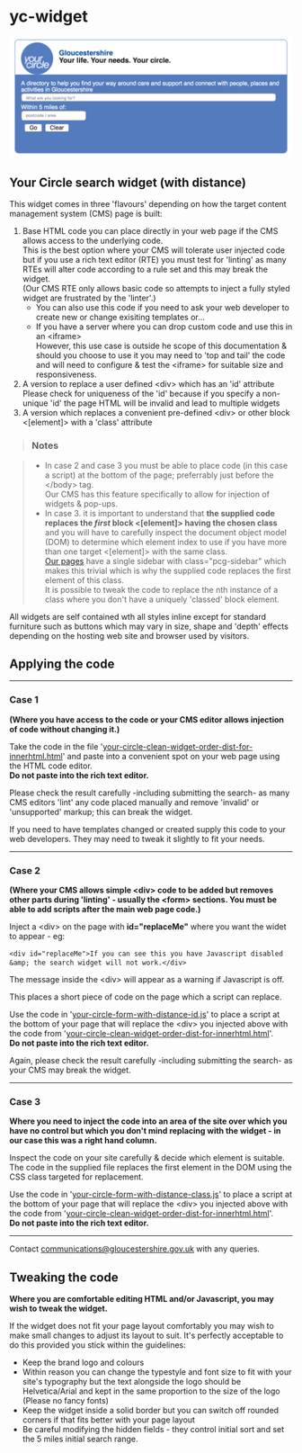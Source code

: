 # yc-widget

![widget screenshot](https://github.com/digitalglos/yc-widget/blob/master/YC-widget-screenshot.png)

## Your Circle search widget (with distance)

This widget comes in three 'flavours' depending on how the target content management system (CMS) page is built:

1. Base HTML code you can place directly in your web page if the CMS allows access to the underlying code.  
This is the best option where your CMS will tolerate user injected code but if you use a  rich text editor (RTE) you must test for 'linting' as many RTEs will alter code according to a rule set and this may break the widget.  
(Our CMS RTE only allows basic code so attempts to inject a fully styled widget are frustrated by the 'linter'.)  
    * You can also use this code if you need to ask your web developer to create new or change exisiting templates or&hellip;
    * If you have a server where you can drop custom code and use this in an \<iframe\>  
    However, this use case is outside he scope of this documentation & should you choose to use it you may need to 'top and tail' the code and will need to configure & test the \<iframe\> for suitable size and responsiveness.
2. A version to replace a user defined \<div\> which has an 'id' attribute  
Please check for uniqueness of the 'id' because if you specify a non-unique 'id' the page HTML will be invalid and lead to multiple widgets  
3. A version which replaces a convenient pre-defined \<div\> or other block \<[element]\> with a 'class' attribute

>### Notes  

>* In case 2 and case 3 you must be able to place code (in this case a script) at the bottom of the page; preferrably just before the \</body\> tag.  
Our CMS has this feature specifically to allow for injection of widgets & pop-ups.
>* In case 3. it is important to understand that **the supplied code replaces the _first_ block \<[element]\> having the chosen class** and you will have to carefully inspect the document object model (DOM) to determine which element index to use if you have more than one target \<[element]\> with the same class.  
[Our pages](https://www.gloucestershire.gov.uk/put-your-testing-stuff-here/hidden-articles/iframe-form-with-distance/) have a single sidebar with class="pcg-sidebar" which makes this trivial which is why the supplied code replaces the first element of this class.  
It is possible to tweak the code to replace the nth instance of a class where you don't have a uniquely 'classed' block element.

All widgets are self contained wth all styles inline except for standard furniture such as buttons which may vary in size, shape and 'depth' effects depending on the hosting web site and browser used by visitors.

## Applying the code

- - -

### Case 1

**(Where you have access to the code  or your CMS editor allows injection of code without changing it.)**

Take the code in the file '[your-circle-clean-widget-order-dist-for-innerhtml.html](your-circle-clean-widget-order-dist-for-innerhtml.html)' and paste into a convenient spot on your web page using the HTML code editor.  
**Do not paste into the rich text editor.**

Please check the result carefully -including submitting the search- as many CMS editors 'lint' any code placed manually and remove 'invalid' or 'unsupported' markup; this can break the widget.

If you need to have templates changed or created supply this code to your web developers. They may need to tweak it slightly to fit your needs.

- - -

### Case 2

**(Where your CMS allows simple \<div\> code to be added but removes other parts during 'linting' - usually the \<form\> sections. You must be able to add scripts after the main web page code.)**

Inject a \<div\> on the page with **id="replaceMe"** where you want the widet to appear - eg:

    <div id="replaceMe">If you can see this you have Javascript disabled &amp; the search widget will not work.</div>

The message inside the \<div\> will appear as a warning if Javascript is off.

This places a short piece of code on the page which a script can replace.

Use the code in '[your-circle-form-with-distance-id.js](your-circle-form-with-distance-id.js)' to place a script at the bottom of your page that will replace the \<div\> you injected above with the code from '[your-circle-clean-widget-order-dist-for-innerhtml.html](your-circle-clean-widget-order-dist-for-innerhtml.html)'.  
**Do not paste into the rich text editor.**

Again, please check the result carefully -including submitting the search- as your CMS may break the widget.

- - -

### Case 3

**Where you need to inject the code into an area of the site over which you have no control but which you don't mind replacing with the widget - in our case this was a right hand column.**

Inspect the code on your site carefully & decide which element is suitable. The code in the supplied file replaces the first element in the DOM using the CSS class targeted for replacement.

Use the code in '[your-circle-form-with-distance-class.js](your-circle-form-with-distance-class.js)' to place a script at the bottom of your page that will replace the \<div\> you injected above with the code from '[your-circle-clean-widget-order-dist-for-innerhtml.html](your-circle-clean-widget-order-dist-for-innerhtml.html)'.  
**Do not paste into the rich text editor.**
- - -
Contact [communications@gloucestershire.gov.uk](mailto:communications@gloucestershire.gov.uk) with any queries.

## Tweaking the code

**Where you are comfortable editing HTML and/or Javascript, you may wish to tweak the widget.**

If the widget does not fit your page layout comfortably you may wish to make small changes to adjust its layout to suit. It's perfectly acceptable to do this provided you stick within the guidelines:

* Keep the brand logo and colours
* Within reason you can change the typestyle and font size to fit with your site's typography but the text alongside the logo should be Helvetica/Arial and kept in the same proportion to the size of the logo (Please no fancy fonts)
* Keep the widget inside a solid border but you can switch off rounded corners if that fits better with your page layout
* Be careful modifying the hidden fields - they control initial sort and set the 5 miles initial search range.


